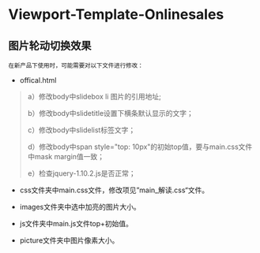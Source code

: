 # Viewport-Template-Onlinesales

## 图片轮动切换效果


`在新产品下使用时，可能需要对以下文件进行修改：`

- offical.html

> a）修改body中slidebox li 图片的引用地址;
> 
> b）修改body中slidetitle设置下横条默认显示的文字；
> 
> c）修改body中slidelist标签文字；
> 
> d）修改body中span style="top: 10px"的初始top值，要与main.css文件中mask margin值一致；
> 
> e）检查jquery-1.10.2.js是否正常；

- css文件夹中main.css文件，修改项见”main_解读.css“文件。

- images文件夹中选中加亮的图片大小。

- js文件夹中main.js文件top+初始值。

- picture文件夹中图片像素大小。
